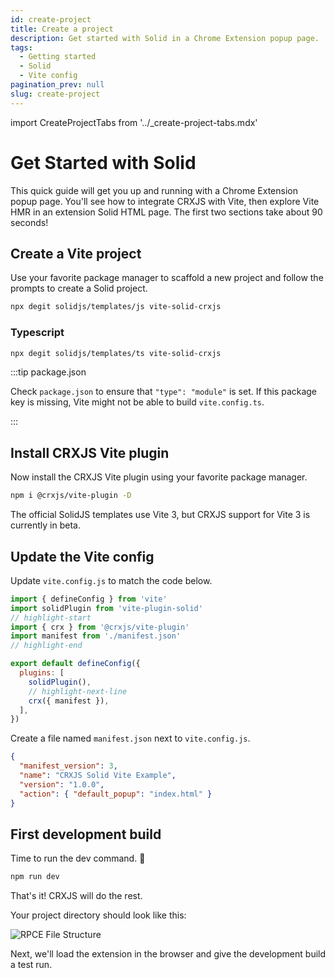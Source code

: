 ```yaml
---
id: create-project
title: Create a project
description: Get started with Solid in a Chrome Extension popup page.
tags:
  - Getting started
  - Solid
  - Vite config
pagination_prev: null
slug: create-project
---
```


import CreateProjectTabs from '../\_create-project-tabs.mdx'

# Get Started with Solid

This quick guide will get you up and running with a Chrome Extension popup page.
You'll see how to integrate CRXJS with Vite, then explore Vite HMR in an
extension Solid HTML page. The first two sections take about 90 seconds!

## Create a Vite project

Use your favorite package manager to scaffold a new project and follow the
prompts to create a Solid project.

```sh
npx degit solidjs/templates/js vite-solid-crxjs
```

### Typescript

```sh
npx degit solidjs/templates/ts vite-solid-crxjs
```

:::tip package.json

Check `package.json` to ensure that `"type": "module"` is set. If this package
key is missing, Vite might not be able to build `vite.config.ts`.

:::

## Install CRXJS Vite plugin

Now install the CRXJS Vite plugin using your favorite package manager.

```sh
npm i @crxjs/vite-plugin -D
```

The official SolidJS templates use Vite 3, but CRXJS support for Vite 3 is
currently in beta.

## Update the Vite config

Update `vite.config.js` to match the code below.

```js title=vite.config.js
import { defineConfig } from 'vite'
import solidPlugin from 'vite-plugin-solid'
// highlight-start
import { crx } from '@crxjs/vite-plugin'
import manifest from './manifest.json'
// highlight-end

export default defineConfig({
  plugins: [
    solidPlugin(),
    // highlight-next-line
    crx({ manifest }),
  ],
})
```

Create a file named `manifest.json` next to `vite.config.js`.

```json title=manifest.json
{
  "manifest_version": 3,
  "name": "CRXJS Solid Vite Example",
  "version": "1.0.0",
  "action": { "default_popup": "index.html" }
}
```

## First development build

Time to run the dev command. 🤞

```sh
npm run dev
```

That's it! CRXJS will do the rest.

Your project directory should look like this:

![RPCE File Structure](./assets/start-initial-files.png)

Next, we'll load the extension in the browser and give the development build a
test run.
